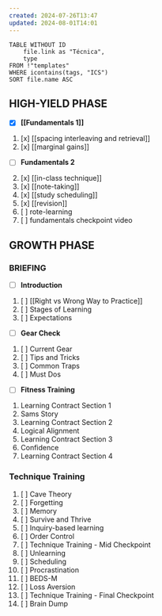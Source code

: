 ```yaml
---
created: 2024-07-26T13:47
updated: 2024-08-01T14:01
---
```

```dataview
TABLE WITHOUT ID
	file.link as "Técnica",
	type
FROM !"templates"
WHERE icontains(tags, "ICS")
SORT file.name ASC
```



## HIGH-YIELD PHASE
- [x] **[[Fundamentals 1]]**
1. [x] [[spacing interleaving and retrieval]]
3. [x] [[marginal gains]]

- [ ] **Fundamentals 2**
2. [x] [[in-class technique]]
3. [x] [[note-taking]]
4. [x] [[study scheduling]]
5. [x] [[revision]]
6. [ ] rote-learning
7. [ ] fundamentals checkpoint video

## GROWTH PHASE
### BRIEFING
- [ ] **Introduction**
1. [ ] [[Right vs Wrong Way to Practice]]
2. [ ] Stages of Learning
3. [ ] Expectations
- [ ] **Gear Check**
1. [ ] Current Gear
2. [ ] Tips and Tricks
3. [ ] Common Traps
4. [ ] Must Dos
- [ ] **Fitness Training**
1. Learning Contract Section 1
2. Sams Story
3. Learning Contract Section 2
4. Logical Alignment
5. Learning Contract Section 3
6. Confidence
7. Learning Contract Section 4

### Technique Training
1. [ ] Cave Theory
2. [ ] Forgetting
3. [ ] Memory
4. [ ] Survive and Thrive
5. [ ] Inquiry-based learning
6. [ ] Order Control
7. [ ] Technique Training - Mid Checkpoint
8. [ ] Unlearning
9. [ ] Scheduling
10. [ ] Procrastination
11. [ ] BEDS-M
12. [ ] Loss Aversion
13. [ ] Technique Training - Final Checkpoint
14. [ ] Brain Dump